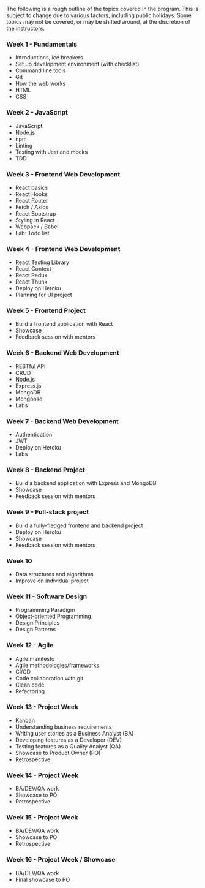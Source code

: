 The following is a rough outline of the topics covered in the program. This is subject to change due to various factors, including public holidays. Some topics may not be covered, or may be shifted around, at the discretion of the instructors.

### Week 1 - Fundamentals

- Introductions, ice breakers
- Set up development environment (with checklist)
- Command line tools
- Git
- How the web works
- HTML
- CSS

### Week 2 - JavaScript

- JavaScript
- Node.js
- npm
- Linting
- Testing with Jest and mocks
- TDD

### Week 3 - Frontend Web Development

- React basics
- React Hooks
- React Router
- Fetch / Axios
- React Bootstrap
- Styling in React
- Webpack / Babel
- Lab: Todo list

### Week 4 - Frontend Web Development

- React Testing Library
- React Context
- React Redux
- React Thunk
- Deploy on Heroku
- Planning for UI project

### Week 5 - Frontend Project

- Build a frontend application with React
- Showcase
- Feedback session with mentors

### Week 6 - Backend Web Development

- RESTful API
- CRUD
- Node.js
- Express.js
- MongoDB
- Mongoose
- Labs

### Week 7 - Backend Web Development

- Authentication
- JWT
- Deploy on Heroku
- Labs

### Week 8 - Backend Project

- Build a backend application with Express and MongoDB
- Showcase
- Feedback session with mentors

### Week 9 - Full-stack project

- Build a fully-fledged frontend and backend project
- Deploy on Heroku
- Showcase
- Feedback session with mentors

### Week 10

- Data structures and algorithms
- Improve on individual project

### Week 11 - Software Design

- Programming Paradigm
- Object-oriented Programming
- Design Principles
- Design Patterns

### Week 12 - Agile

- Agile manifesto
- Agile methodologies/frameworks
- CI/CD
- Code collaboration with git
- Clean code
- Refactoring

### Week 13 - Project Week

- Kanban
- Understanding business requirements
- Writing user stories as a Business Analyst (BA)
- Developing features as a Developer (DEV)
- Testing features as a Quality Analyst (QA)
- Showcase to Product Owner (PO)
- Retrospective

### Week 14 - Project Week

- BA/DEV/QA work
- Showcase to PO
- Retrospective

### Week 15 - Project Week

- BA/DEV/QA work
- Showcase to PO
- Retrospective

### Week 16 - Project Week / Showcase

- BA/DEV/QA work
- Final showcase to PO
